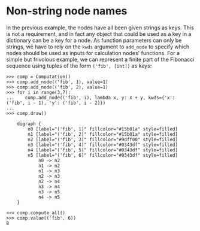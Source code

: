 # Non-string node names

In the previous example, the nodes have all been given strings as keys. This is not a requirement, and in fact any object that could be used as a key in a dictionary can be a key for a node. As function parameters can only be strings, we have to rely on the `kwds` argument to `add_node` to specify which nodes should be used as inputs for calculation nodes' functions. For a simple but frivolous example, we can represent a finite part of the Fibonacci sequence using tuples of the form `('fib', [int])` as keys:

```pycon
>>> comp = Computation()
>>> comp.add_node(('fib', 1), value=1)
>>> comp.add_node(('fib', 2), value=1)
>>> for i in range(3,7):
...    comp.add_node(('fib', i), lambda x, y: x + y, kwds={'x': ('fib', i - 1), 'y': ('fib', i - 2)})
...
>>> comp.draw()
```

```{graphviz}
    digraph {
        n0 [label="('fib', 1)" fillcolor="#15b01a" style=filled]
        n1 [label="('fib', 2)" fillcolor="#15b01a" style=filled]
        n2 [label="('fib', 3)" fillcolor="#9dff00" style=filled]
        n3 [label="('fib', 4)" fillcolor="#0343df" style=filled]
        n4 [label="('fib', 5)" fillcolor="#0343df" style=filled]
        n5 [label="('fib', 6)" fillcolor="#0343df" style=filled]
            n0 -> n2
            n1 -> n2
            n1 -> n3
            n2 -> n3
            n2 -> n4
            n3 -> n4
            n3 -> n5
            n4 -> n5
    }
```

```pycon
>>> comp.compute_all()
>>> comp.value(('fib', 6))
8
```
